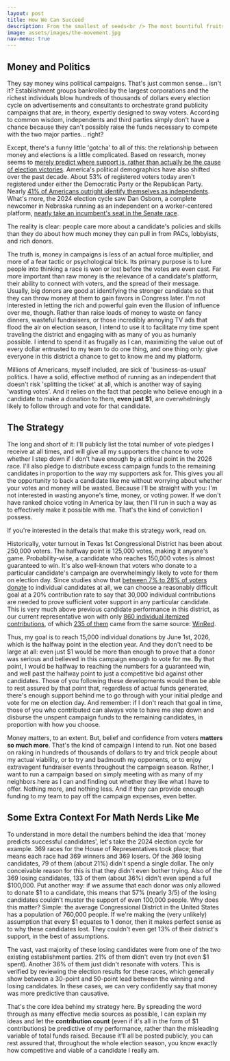 ```yaml
---
layout: post
title: How We Can Succeed
description: From the smallest of seeds<br /> The most bountiful fruits
image: assets/images/the-movement.jpg
nav-menu: true
---
```


<h2>Money and Politics</h2>

They say money wins political campaigns. That's just common sense... isn't it? Establishment groups bankrolled by the largest corporations and the richest individuals blow hundreds of thousands of dollars every election cycle on advertisements and consultants to orchestrate grand publicity campaigns that are, in theory, expertly designed to sway voters. According to common wisdom, independents and third parties simply don't have a chance because they can't possibly raise the funds necessary to compete with the two major parties... right?

Except, there's a funny little 'gotcha' to all of this: the relationship between money and elections is a little complicated. Based on research, money seems to <a href="https://fivethirtyeight.com/features/money-and-elections-a-complicated-love-story/">merely predict where support is, rather than actually be the cause of election victories</a>. America's political demographics have also shifted over the past decade. About 53% of registered voters today aren't registered under either the Democratic Party or the Republican Party. Nearly <a href="https://news.gallup.com/poll/467897/party-preferences-evenly-split-2022-shift-gop.aspx">41% of Americans outright identify themselves as independents</a>. What's more, the 2024 election cycle saw Dan Osborn, a complete newcomer in Nebraska running as an independent on a worker-centered platform, <a href="https://inthesetimes.com/article/labor-union-working-class-dan-osborn-nebraska">nearly take an incumbent's seat in the Senate race</a>.

The reality is clear: people care more about a candidate's policies and skills than they do about how much money they can pull in from PACs, lobbyists, and rich donors.

The truth is, money in campaigns is less of an actual force multiplier, and more of a fear tactic or psychological trick. Its primary purpose is to lure people into thinking a race is won or lost before the votes are even cast. Far more important than raw money is the relevance of a candidate's platform, their ability to connect with voters, and the spread of their message. Usually, big donors are good at identifying the stronger candidate so that they can throw money at them to gain favors in Congress later. I'm not interested in letting the rich and powerful gain even the illusion of influence over me, though. Rather than raise loads of money to waste on fancy dinners, wasteful fundraisers, or those incredibly annoying TV ads that flood the air on election season, I intend to use it to facilitate my time spent traveling the district and engaging with as many of you as humanly possible. I intend to spend it as frugally as I can, maximizing the value out of every dollar entrusted to my team to do one thing, and one thing only: give everyone in this district a chance to get to know me and my platform.

Millions of Americans, myself included, are sick of 'business-as-usual' politics. I have a solid, effective method of running as an independent that doesn't risk 'splitting the ticket' at all, which is another way of saying 'wasting votes'. And it relies on the fact that people who believe enough in a candidate to make a donation to them, <b>even just $1</b>, are overwhelmingly likely to follow through and vote for that candidate.

<h2>The Strategy</h2>

The long and short of it: I'll publicly list the total number of vote pledges I receive at all times, and will give all my supporters the chance to vote whether I step down if I don't have enough by a critical point in the 2026 race. I'll also pledge to distribute excess campaign funds to the remaining candidates in proportion to the way my supporters ask for. This gives you all the opportunity to back a candidate like me without worrying about whether your votes and money will be wasted. Because I'll be straight with you: I'm not interested in wasting anyone's time, money, or voting power. If we don't have ranked choice voting in America by law, then I'll run in such a way as to effectively make it possible with me. That's the kind of conviction I possess.

If you're interested in the details that make this strategy work, read on.

Historically, voter turnout in Texas 1st Congressional District has been about 250,000 voters. The halfway point is 125,000 votes, making it anyone's game. Probability-wise, a candidate who reaches 150,000 votes is almost guaranteed to win. It's also well-known that voters who donate to a particular candidate's campaign are overwhelmingly likely to vote for them on election day. Since studies show that <a href="https://www.pewresearch.org/short-reads/2017/05/17/5-facts-about-u-s-political-donations/">between 7% to 28% of voters donate</a> to individual candidates at all, we can choose a reasonably difficult goal at a 20% contribution rate to say that 30,000 individual contributions are needed to prove sufficient voter support in any particular candidate. This is very much above previous candidate performance in this district, as our current representative won with only <a href="https://www.fec.gov/data/receipts/?committee_id=C00796086&two_year_transaction_period=2022&line_number=F3-11AI&data_type=processed">860 individual itemized contributions</a>, of which <a href="https://www.fec.gov/data/receipts/?data_type=processed&committee_id=C00796086&contributor_name=WINRED&two_year_transaction_period=2022&line_number=F3-11AI">235 of them</a> came from the same source: <a href="https://winred.com/">WinRed</a>.

Thus, my goal is to reach 15,000 individual donations by June 1st, 2026, which is the halfway point in the election year. And they don't need to be large at all: even just $1 would be more than enough to prove that a donor was serious and believed in this campaign enough to vote for me. By that point, I would be halfway to reaching the numbers for a guaranteed win, and well past the halfway point to just a competitive bid against other candidates. Those of you following these developments would then be able to rest assured by that point that, regardless of actual funds generated, there's enough support behind me to go through with your initial pledge and vote for me on election day. And remember: if I don't reach that goal in time, those of you who contributed can always vote to have me step down and disburse the unspent campaign funds to the remaining candidates, in proportion with how you choose.

Money matters, to an extent. But, belief and confidence from voters <b>matters so much more</b>. That's the kind of campaign I intend to run. Not one based on raking in hundreds of thousands of dollars to try and trick people about my actual viability, or to try and badmouth my opponents, or to enjoy extravagent fundraiser events throughout the campaign season. Rather, I want to run a campaign based on simply meeting with as many of my neighbors here as I can and finding out whether they like what I have to offer. Nothing more, and nothing less. And if they can provide enough funding to my team to pay off the campaign expenses, even better.

<h2>Some Extra Context For Math Nerds Like Me</h2>

To understand in more detail the numbers behind the idea that 'money predicts successful candidates', let's take the 2024 election cycle for example. 369 races for the House of Representatives took place; that means each race had 369 winners and 369 losers. Of the 369 losing candidates, 79 of them (about 21%) didn't spend a single dollar. The only conceivable reason for this is that they didn't even bother trying. Also of the 369 losing candidates, 133 of them (about 36%) didn't even spend a full $100,000. Put another way: if we assume that each donor was only allowed to donate $1 to a candidate, this means that 57% (nearly 3/5) of the losing candidates couldn't muster the support of even 100,000 people. Why does this matter? Simple: the average Congressional District in the United States has a population of 760,000 people. If we're making the (very unlikely) assumption that every $1 equates to 1 donor, then it makes perfect sense as to why these candidates lost. They couldn't even get 13% of their district's support, in the best of assumptions.

The vast, vast majority of these losing candidates were from one of the two existing establishment parties. 21% of them didn't even try (not even $1 spent). Another 36% of them just didn't resonate with voters. This is verified by reviewing the election results for these races, which generally show between a 30-point and 50-point lead between the winning and losing candidates. In these cases, we can very confidently say that money was more predictive than causative.

That's the core idea behind my strategy here. By spreading the word through as many effective media sources as possible, I can explain my ideas and let the <b>contribution count</b> (even if it's all in the form of $1 contributions) be predictive of my performance, rather than the misleading variable of total funds raised. Because it'll all be posted publicly, you can rest assured that, throughout the whole election season, you know exactly how competitive and viable of a candidate I really am.

